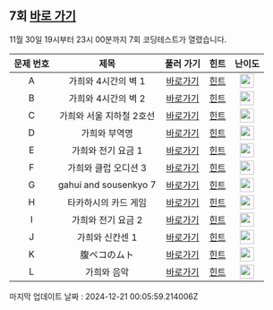 ## 7회 [바로 가기](https://www.acmicpc.net/contest/view/1415)
11월 30일 19시부터 23시 00분까지 7회 코딩테스트가 열렸습니다.

|문제 번호|제목|풀러 가기|힌트|난이도|
|:------:|:-------------:|:-----:|:-----:|:-----:|
|A|가희와 4시간의 벽 1|[바로가기](https://www.acmicpc.net/problem/32775)|[힌트](https://github.com/cdog-gh/gh_coding_test/tree/main/7/01)| <img height="25px" width="25px" src="https://static.solved.ac/tier_small/1.svg"></img> |
|B|가희와 4시간의 벽 2|[바로가기](https://www.acmicpc.net/problem/32776)|[힌트](https://github.com/cdog-gh/gh_coding_test/tree/main/7/02)| <img height="25px" width="25px" src="https://static.solved.ac/tier_small/2.svg"></img> |
|C|가희와 서울 지하철 2호선|[바로가기](https://www.acmicpc.net/problem/32777)|[힌트](https://github.com/cdog-gh/gh_coding_test/tree/main/7/03)| <img height="25px" width="25px" src="https://static.solved.ac/tier_small/3.svg"></img> |
|D|가희와 부역명|[바로가기](https://www.acmicpc.net/problem/32778)|[힌트](https://github.com/cdog-gh/gh_coding_test/tree/main/7/04)| <img height="25px" width="25px" src="https://static.solved.ac/tier_small/3.svg"></img> |
|E|가희와 전기 요금 1|[바로가기](https://www.acmicpc.net/problem/32779)|[힌트](https://github.com/cdog-gh/gh_coding_test/tree/main/7/05)| <img height="25px" width="25px" src="https://static.solved.ac/tier_small/5.svg"></img> |
|F|가희와 클럽 오디션 3|[바로가기](https://www.acmicpc.net/problem/32780)|[힌트](https://github.com/cdog-gh/gh_coding_test/tree/main/7/06)| <img height="25px" width="25px" src="https://static.solved.ac/tier_small/12.svg"></img> |
|G|gahui and sousenkyo 7|[바로가기](https://www.acmicpc.net/problem/32786)|[힌트](https://github.com/cdog-gh/gh_coding_test/tree/main/7/07)| <img height="25px" width="25px" src="https://static.solved.ac/tier_small/13.svg"></img> |
|H|타카하시의 카드 게임|[바로가기](https://www.acmicpc.net/problem/32781)|[힌트](https://github.com/cdog-gh/gh_coding_test/tree/main/7/08)| <img height="25px" width="25px" src="https://static.solved.ac/tier_small/13.svg"></img> |
|I|가희와 전기 요금 2|[바로가기](https://www.acmicpc.net/problem/32783)|[힌트](https://github.com/cdog-gh/gh_coding_test/tree/main/7/09)| <img height="25px" width="25px" src="https://static.solved.ac/tier_small/12.svg"></img> |
|J|가희와 신칸센 1|[바로가기](https://www.acmicpc.net/problem/32784)|[힌트](https://github.com/cdog-gh/gh_coding_test/tree/main/7/10)| <img height="25px" width="25px" src="https://static.solved.ac/tier_small/18.svg"></img> |
|K|腹ペコのムト|[바로가기](https://www.acmicpc.net/problem/32785)|[힌트](https://github.com/cdog-gh/gh_coding_test/tree/main/7/11)| <img height="25px" width="25px" src="https://static.solved.ac/tier_small/16.svg"></img> |
|L|가희와 음악|[바로가기](https://www.acmicpc.net/problem/32782)|[힌트](https://github.com/cdog-gh/gh_coding_test/tree/main/7/12)| <img height="25px" width="25px" src="https://static.solved.ac/tier_small/14.svg"></img> |

마지막 업데이트 날짜 : 2024-12-21 00:05:59.214006Z